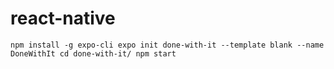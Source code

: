 # react-native

``
npm install -g expo-cli
expo init done-with-it --template blank --name DoneWithIt
cd done-with-it/
npm start
``
